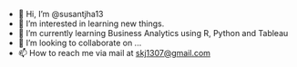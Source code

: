 - 👋 Hi, I’m @susantjha13
- 👀 I’m interested in learning new things.
- 🌱 I’m currently learning Business Analytics using R, Python and Tableau
- 💞️ I’m looking to collaborate on ...
- 📫 How to reach me via mail at skj1307@gmail.com

<!---
susantjha13/susantjha13 is a ✨ special ✨ repository because its `README.md` (this file) appears on your GitHub profile.
You can click the Preview link to take a look at your changes.
--->
